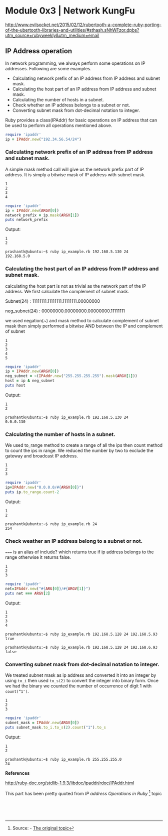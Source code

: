 # Module 0x3 | Network KungFu

http://www.evilsocket.net/2015/02/12/rubertooth-a-complete-ruby-porting-of-the-ubertooth-libraries-and-utilities/#sthash.sNhWFzor.dpbs?utm_source=rubyweekly&utm_medium=email

## IP Address operation
In network programming, we always perform some operations on IP addresses. Following are some examples.

- Calculating network prefix of an IP address from IP address and subnet mask.
- Calculating the host part of an IP address from IP address and subnet mask.
- Calculating the number of hosts in a subnet.
- Check whether an IP address belongs to a subnet or not.
- Converting subnet mask from dot-decimal notation to integer.

Ruby provides a class(IPAddr) for basic operations on IP address that can be used to perform all operations mentioned above.

```ruby
require 'ipaddr'
ip = IPAddr.new("192.34.56.54/24")
````


### Calculating network prefix of an IP address from IP address and subnet mask.
A simple mask method call will give us the network prefix part of IP address. It is simply a bitwise mask of IP address with subnet mask.
```
1
2
3
4
```

```ruby
require 'ipaddr'
ip = IPAddr.new(ARGV[0])
network_prefix = ip.mask(ARGV[1])
puts network_prefix
```

Output:
```
1
2
```

```
prashantk@ubuntu:~$ ruby ip_example.rb 192.168.5.130 24
192.168.5.0
```

### Calculating the host part of an IP address from IP address and subnet mask.

calculating the host part is not as trivial as the network part of the IP address. We first calculate the complement of subnet mask.

Subnet(24) : 11111111.11111111.11111111.00000000

neg_subnet(24) : 00000000.00000000.00000000.11111111

we used negation(~) and mask method to calculate complement of subnet mask then simply performed a bitwise AND between the IP and complement of subnet
```
1
2
3
4
5
```

```ruby
require 'ipaddr'
ip = IPAddr.new(ARGV[0])
neg_subnet = ~(IPAddr.new("255.255.255.255").mask(ARGV[1]))
host = ip & neg_subnet
puts host
```

Output:
```
1
2
```

```
prashantk@ubuntu:~$ ruby ip_example.rb 192.168.5.130 24
0.0.0.130
```

### Calculating the number of hosts in a subnet.

We used to_range method to create a range of all the ips then count method to count the ips in range. We reduced the number by two to exclude the gateway and broadcast IP address.
```
1
2
3
```

```ruby
require 'ipaddr'
ip=IPAddr.new("0.0.0.0/#{ARGV[0]}")
puts ip.to_range.count-2
```

Output:
```
1
2
```

```
prashantk@ubuntu:~$ ruby ip_example.rb 24
254
```

### Check weather an IP address belong to a subnet or not.

`===` is an alias of include? which returns true if ip address belongs to the range otherwise it returns false.
```
1
2
3
```

```ruby
require 'ipaddr'
net=IPAddr.new("#{ARG[0]}/#{ARGV[1]}")
puts net === ARGV[2]
```

Output:
```
1
2
3
4
```

```
prashantk@ubuntu:~$ ruby ip_example.rb 192.168.5.128 24 192.168.5.93
true
```

```
prashantk@ubuntu:~$ ruby ip_example.rb 192.168.5.128 24 192.168.6.93
false
```

### Converting subnet mask from dot-decimal notation to integer.

We treated subnet mask as ip address and converted it into an integer by using `to_i` then used `to_s(2)` to convert the integer into binary form. Once we had the binary we counted the number of occurrence of digit 1 with `count(“1″)`.
```
1
2
3
```

```ruby
require 'ipaddr'
subnet_mask = IPAddr.new(ARGV[0])
puts subnet_mask.to_i.to_s(2).count("1").to_s
```

Output:
```
1
2
```
```
prashantk@ubuntu:~$ ruby ip_example.rb 255.255.255.0
24
```


**References**

http://ruby-doc.org/stdlib-1.9.3/libdoc/ipaddr/rdoc/IPAddr.html



This part has been pretty quoted from *IP address Operations in Ruby* [^1] topic






<br><br><br>
[^1]: Source: - [The original topic](http://www.brownfort.com/2014/09/ip-operations-ruby/)

